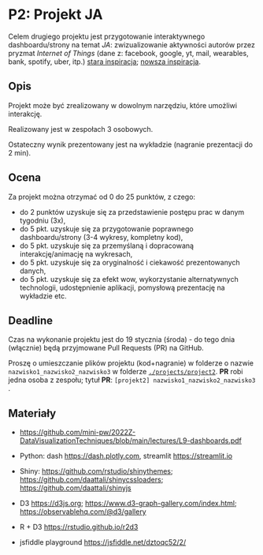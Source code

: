 # P2: Projekt JA

Celem drugiego projektu jest przygotowanie interaktywnego dashboardu/strony na temat *JA*: zwizualizowanie aktywności autorów przez pryzmat *Internet of Things* (dane z: facebook, google, yt, mail, wearables, bank, spotify, uber, itp.)
[stara inspiracja](https://flowingdata.com/2008/09/09/winner-of-the-personal-visualization-project-is/);
[nowsza inspiracja](https://github.com/mini-pw/2021Z-DataVisualizationTechniques/tree/master/projects/project3).

## Opis

Projekt może być zrealizowany w dowolnym narzędziu, które umożliwi interakcję. 

Realizowany jest w zespołach 3 osobowych.

Ostateczny wynik prezentowany jest na wykładzie (nagranie prezentacji do 2 min).

## Ocena

Za projekt można otrzymać od 0 do 25 punktów, z czego:
- do 2 punktów uzyskuje się za przedstawienie postępu prac w danym tygodniu (3x),
- do 5 pkt. uzyskuje się za przygotowanie poprawnego dashboardu/strony (3-4 wykresy, kompletny kod),
- do 5 pkt. uzyskuje się za przemyślaną i dopracowaną interakcję/animację na wykresach,
- do 5 pkt. uzyskuje się za oryginalność i ciekawość prezentowanych danych,
- do 5 pkt. uzyskuje się za efekt wow, wykorzystanie alternatywnych technologii, udostępnienie aplikacji, pomysłową prezentację na wykładzie etc.

## Deadline

Czas na wykonanie projektu jest do 19 stycznia (środa) - do tego dnia (włącznie) będą przyjmowane Pull Requests (PR) na GitHub.

Proszę o umieszczanie plików projektu (kod+nagranie) w folderze o nazwie `nazwisko1_nazwisko2_nazwisko3` w folderze [`./projects/project2`](https://github.com/mini-pw/2022Z-DataVisualizationTechniques/tree/master/projects/project2). **PR** robi jedna osoba z zespołu; tytuł **PR**: `[projekt2] nazwisko1_nazwisko2_nazwisko3 `.

## Materiały

- https://github.com/mini-pw/2022Z-DataVisualizationTechniques/blob/main/lectures/L9-dashboards.pdf

- Python: dash https://dash.plotly.com, streamlit https://streamlit.io

- Shiny: https://github.com/rstudio/shinythemes; https://github.com/daattali/shinycssloaders; https://github.com/daattali/shinyjs

- D3 https://d3js.org; https://www.d3-graph-gallery.com/index.html; https://observablehq.com/@d3/gallery

- R + D3 https://rstudio.github.io/r2d3

- jsfiddle playground https://jsfiddle.net/dztoqc52/2/
